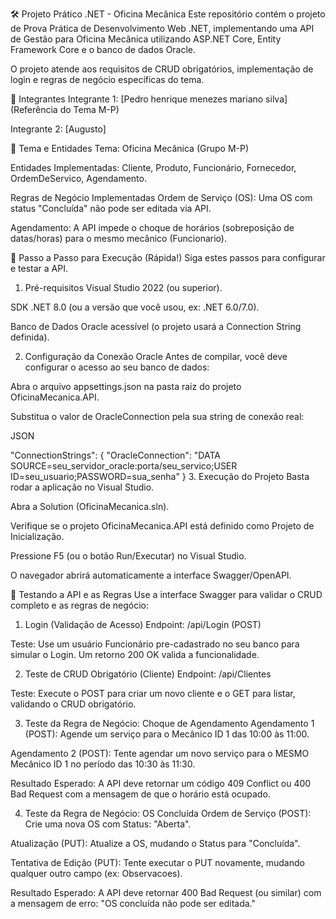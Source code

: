🛠 Projeto Prático .NET - Oficina Mecânica
Este repositório contém o projeto de Prova Prática de Desenvolvimento Web .NET, implementando uma API de Gestão para Oficina Mecânica utilizando ASP.NET Core, Entity Framework Core e o banco de dados Oracle.

O projeto atende aos requisitos de CRUD obrigatórios, implementação de login e regras de negócio específicas do tema.

👥 Integrantes
Integrante 1: [Pedro henrique menezes mariano silva] (Referência do Tema M-P)

Integrante 2: [Augusto]

🔧 Tema e Entidades
Tema: Oficina Mecânica (Grupo M-P)

Entidades Implementadas: Cliente, Produto, Funcionário, Fornecedor, OrdemDeServico, Agendamento.

Regras de Negócio Implementadas
Ordem de Serviço (OS): Uma OS com status "Concluída" não pode ser editada via API.

Agendamento: A API impede o choque de horários (sobreposição de datas/horas) para o mesmo mecânico (Funcionario).

🚀 Passo a Passo para Execução (Rápida!)
Siga estes passos para configurar e testar a API.

1. Pré-requisitos
Visual Studio 2022 (ou superior).

SDK .NET 8.0 (ou a versão que você usou, ex: .NET 6.0/7.0).

Banco de Dados Oracle acessível (o projeto usará a Connection String definida).

2. Configuração da Conexão Oracle
Antes de compilar, você deve configurar o acesso ao seu banco de dados:

Abra o arquivo appsettings.json na pasta raiz do projeto OficinaMecanica.API.

Substitua o valor de OracleConnection pela sua string de conexão real:

JSON

"ConnectionStrings": {
    "OracleConnection": "DATA SOURCE=seu_servidor_oracle:porta/seu_servico;USER ID=seu_usuario;PASSWORD=sua_senha"
}
3. Execução do Projeto
Basta rodar a aplicação no Visual Studio.

Abra a Solution (OficinaMecanica.sln).

Verifique se o projeto OficinaMecanica.API está definido como Projeto de Inicialização.

Pressione F5 (ou o botão Run/Executar) no Visual Studio.

O navegador abrirá automaticamente a interface Swagger/OpenAPI.

🧪 Testando a API e as Regras
Use a interface Swagger para validar o CRUD completo e as regras de negócio:

1. Login (Validação de Acesso)
Endpoint: /api/Login (POST)

Teste: Use um usuário Funcionário pre-cadastrado no seu banco para simular o Login. Um retorno 200 OK valida a funcionalidade.

2. Teste de CRUD Obrigatório (Cliente)
Endpoint: /api/Clientes

Teste: Execute o POST para criar um novo cliente e o GET para listar, validando o CRUD obrigatório.

3. Teste da Regra de Negócio: Choque de Agendamento
Agendamento 1 (POST): Agende um serviço para o Mecânico ID 1 das 10:00 às 11:00.

Agendamento 2 (POST): Tente agendar um novo serviço para o MESMO Mecânico ID 1 no período das 10:30 às 11:30.

Resultado Esperado: A API deve retornar um código 409 Conflict ou 400 Bad Request com a mensagem de que o horário está ocupado.

4. Teste da Regra de Negócio: OS Concluída
Ordem de Serviço (POST): Crie uma nova OS com Status: "Aberta".

Atualização (PUT): Atualize a OS, mudando o Status para "Concluída".

Tentativa de Edição (PUT): Tente executar o PUT novamente, mudando qualquer outro campo (ex: Observacoes).

Resultado Esperado: A API deve retornar 400 Bad Request (ou similar) com a mensagem de erro: "OS concluída não pode ser editada."
